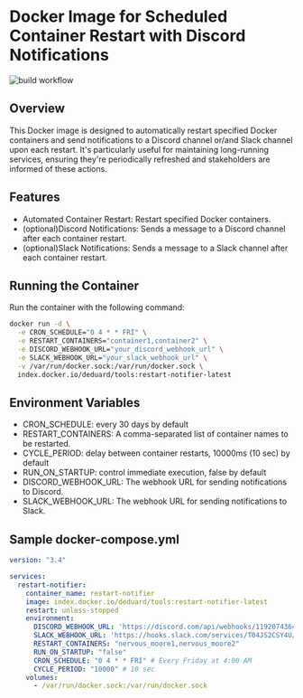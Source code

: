 # Docker Image for Scheduled Container Restart with Discord Notifications
![build workflow](https://github.com/activecs/docker-cron-restart-notifier/actions/workflows/merge-or-push-to-main.yml/badge.svg)
## Overview
This Docker image is designed to automatically restart specified Docker containers and send notifications to a Discord channel or/and Slack channel upon each restart. It's particularly useful for maintaining long-running services, ensuring they're periodically refreshed and stakeholders are informed of these actions.

## Features
- Automated Container Restart: Restart specified Docker containers.
- (optional)Discord Notifications: Sends a message to a Discord channel after each container restart.
- (optional)Slack Notifications: Sends a message to a Slack channel after each container restart.

## Running the Container
Run the container with the following command:
```bash
docker run -d \
  -e CRON_SCHEDULE="0 4 * * FRI" \
  -e RESTART_CONTAINERS="container1,container2" \
  -e DISCORD_WEBHOOK_URL="your_discord_webhook_url" \
  -e SLACK_WEBHOOK_URL="your_slack_webhook_url" \
  -v /var/run/docker.sock:/var/run/docker.sock \
  index.docker.io/deduard/tools:restart-notifier-latest
```

## Environment Variables
- CRON_SCHEDULE: every 30 days by default
- RESTART_CONTAINERS: A comma-separated list of container names to be restarted.
- CYCLE_PERIOD: delay between container restarts, 10000ms (10 sec) by default
- RUN_ON_STARTUP: control immediate execution, false by default
- DISCORD_WEBHOOK_URL: The webhook URL for sending notifications to Discord.
- SLACK_WEBHOOK_URL: The webhook URL for sending notifications to Slack.

## Sample docker-compose.yml
```yaml
version: "3.4"

services:
  restart-notifier:
    container_name: restart-notifier
    image: index.docker.io/deduard/tools:restart-notifier-latest
    restart: unless-stopped
    environment:
      DISCORD_WEBHOOK_URL: 'https://discord.com/api/webhooks/119207436456853270/mRC3HfPoT5_MFsvn3sHUuG1Qeeg3WTUAo_bf0LR8'
      SLACK_WEBHOOK_URL: 'https://hooks.slack.com/services/T04JS2CSY4U/B06HRRFSRGW/1UL9bv1i1JnaYsUBo'
      RESTART_CONTAINERS: "nervous_moore1,nervous_moore2"
      RUN_ON_STARTUP: "false"
      CRON_SCHEDULE: "0 4 * * FRI" # Every Friday at 4:00 AM
      CYCLE_PERIOD: "10000" # 10 sec
    volumes:
      - /var/run/docker.sock:/var/run/docker.sock
```
